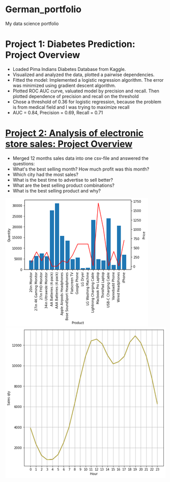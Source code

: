 # German_portfolio
My data science portfolio

# Project 1: Diabetes Prediction: Project Overview
* Loaded Pima Indians Diabetes Database from Kaggle.
* Visualized and analyzed the data, plotted a pairwise dependencies.
* Fitted the model: Implemented a logistic regression algorithm. The error was minimized using gradient descent algorithm.
* Plotted ROC AUC curve, valuated model by precision and recall. Then plotted dependence of precision and recall on the threshold
* Chose a threshold of 0.36 for logistic regression, because the problem is from medical field and I was trying to maximize recall
* AUC = 0.84, Precision = 0.69, Recall = 0.71

# [Project 2: Analysis of electronic store sales: Project Overview](https://github.com/fourthgarage/data-science-and-fried-peaches/tree/analysis-of-electronics-store-sales)
* Merged 12 months sales data into one csv-file and answered the questions:
* What's the best selling month? How much profit was this month?
* Which city had the most sales?
* What is the best time to advertise to sell better?
* What are the best selling product combinations?
* What is the best selling product and why?

![](/images/Histogramm1.png)
![](images/Histogramm2.png)

